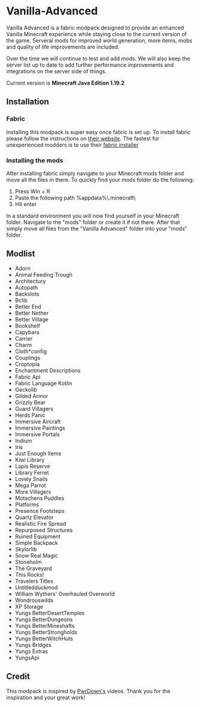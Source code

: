 # Vanilla-Advanced
Vanilla Advanced is a fabric modpack designed to provide an enhanced Vanilla Minecraft experience while staying close to the current version of the game.
Serveral mods for improved world generation, more items, mobs and quality of life improvements are included.

Over the time we will continue to test and add mods.
We will also keep the server list up to date to add further performance improvements and integrations on the server side of things.

Current version is **Minecraft Java Edition 1.19.2**

## Installation

### Fabric
Installing this modpack is super easy once fabric is set up.
To install fabric please follow the instructions on [their website](https://fabricmc.net/).
The fastest for unexperienced modders is to use their [fabric installer](https://fabricmc.net/use/installer/)

### Installing the mods
After installing fabric simply navigate to your Minecraft mods folder and move all the files in there.
To quickly find your mods folder do the following:
1. Press Win + R
2. Paste the following path %appdata%\\.minecraft\\
3. Hit enter

In a standard environment you will now find yourself in your Minecraft folder.
Navigate to the "mods" folder or create it if not there.
After that simply move all files from the "Vanilla Advanced" folder into your "mods" folder.

## Modlist
* Adorn
* Animal Feeding Trough
* Architectury
* Autopath
* Backslots
* Bclib
* Better End
* Better Nether
* Better Village
* Bookshelf
* Capybara
* Carrier
* Charm
* Cloth*config
* Couplings
* Croptopia
* Enchantment Descriptions
* Fabric Api
* Fabric Language Kotlin
* Geckolib
* Gilded Armor
* Grizzly Bear
* Guard Villagers
* Herds Panic
* Immersive Aircraft
* Immersive Paintings
* Immersive Portals
* Indium
* Iris
* Just Enough Items
* Kiwi Library
* Lapis Reserve
* Library Ferret
* Lovely Snails
* Mega Parrot
* More Villagers
* Motschens Puddles
* Platforms
* Presence Footsteps
* Quartz Elevator
* Realistic Fire Spread
* Repurposed Structures
* Ruined Equipment
* Simple Backpack
* Skylorlib
* Snow Real Magic
* Stoneholm
* The Graveyard
* This Rocks!
* Travelers Titles
* Untitledduckmod
* William Wythers' Overhauled Overworld
* Wondrouswilds
* XP Storage
* Yungs BetterDesertTemples
* Yungs BetterDungeons
* Yungs BetterMineshafts
* Yungs BetterStrongholds
* Yungs BetterWitchHuts
* Yungs Bridges
* Yungs Extras
* YungsApi

## Credit
This modpack is inspired by [PwrDown's](https://www.youtube.com/@PwrDown) videos.
Thank you for the inspiration and your great work!
